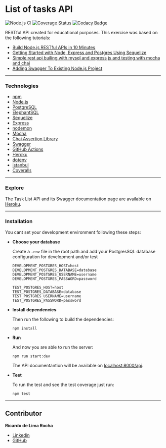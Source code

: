 # List of tasks API
![Node.js CI](https://github.com/lericardolima/tasks-list-api/workflows/Node.js%20CI/badge.svg)
[![Coverage Status](https://coveralls.io/repos/github/lericardolima/tasks-list-api/badge.svg)](https://coveralls.io/github/lericardolima/tasks-list-api)
[![Codacy Badge](https://api.codacy.com/project/badge/Grade/c77fbf6f07e240fbae1d6c2cd0f0b2e8)](https://www.codacy.com/manual/lericardolima/tasks-list-api?utm_source=github.com&amp;utm_medium=referral&amp;utm_content=lericardolima/tasks-list-api&amp;utm_campaign=Badge_Grade)

RESTful API created for educational purposes. This exercise was based on the following tutorials:
* [Build Node.js RESTful APIs in 10 Minutes](https://www.codementor.io/@olatundegaruba/nodejs-restful-apis-in-10-minutes-q0sgsfhbd)
* [Getting Started with Node, Express and Postgres Using Sequelize](https://scotch.io/tutorials/getting-started-with-node-express-and-postgres-using-sequelize)
* [Simple rest api builing with mysql and express js and testing with mocha and chai](https://medium.com/@tariqul.islam.rony/simple-rest-api-builing-with-mysql-and-express-js-and-testing-with-mocha-and-chai-ed0d19f25f79)
* [Adding Swagger To Existing Node.js Project](https://blog.cloudboost.io/adding-swagger-to-existing-node-js-project-92a6624b855b)
---
### Technologies

* [npm](https://www.npmjs.com/)
* [Node.js](https://nodejs.org/en/)
* [PostgreSQL](https://www.postgresql.org/)
* [ElephantSQL](https://www.elephantsql.com/)
* [Sequelize](https://sequelize.org/)
* [Express](https://expressjs.com/pt-br/)
* [nodemon](https://nodemon.io/)
* [Mocha](https://mochajs.org/)
* [Chai Assertion Library](https://www.chaijs.com/)
* [Swagger](https://swagger.io/)
* [GitHub Actions](https://github.com/features/actions)
* [Heroku](https://dashboard.heroku.com/)
* [dotenv](https://www.npmjs.com/package/dotenv)
* [istanbul](https://istanbul.js.org/)
* [Coveralls](https://coveralls.io/)
---
### Explore

  The Task List API and its Swagger documentation page are available on [Heroku](https://lericardolima-task-list-api.herokuapp.com/api/swagger-ui/).

---
### Installation

You cant set your development environment following these steps:

* **Choose your database**

  Create a `.env` file in the root path and add your PostgresSQL database configuration for development and/or test
  ```
  DEVELOPMENT_POSTGRES_HOST=host
  DEVELOPMENT_POSTGRES_DATABASE=database
  DEVELOPMENT_POSTGRES_USERNAME=username
  DEVELOPMENT_POSTGRES_PASSWORD=password

  TEST_POSTGRES_HOST=host
  TEST_POSTGRES_DATABASE=database
  TEST_POSTGRES_USERNAME=username
  TEST_POSTGRES_PASSWORD=password
  ```
* **Install dependencies**

  Then run the following to build the dependencies:
  ```
  npm install
  ```
* **Run**

  And now you are able to run the server:
  ```
  npm run start:dev
  ```
  The API documentantion will be available on [localhost:8000/api](http://localhost:8000/api/).
* **Test**

  To run the test and see the test coverage just run:
  ```
  npm test
  ```
 ---
  ## Contributor
  
   **Ricardo de Lima Rocha**
  * [Linkedin](https://www.linkedin.com/in/ricardo-de-lima-rocha/)
  * [GitHub](https://github.com/lericardolima)
